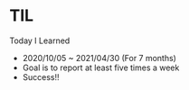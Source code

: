 # TIL
Today I Learned

- 2020/10/05 ~ 2021/04/30 (For 7 months)
- Goal is to report at least five times a week
- Success!!
